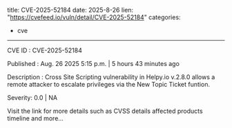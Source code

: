  
title: CVE-2025-52184
date: 2025-8-26
lien: "https://cvefeed.io/vuln/detail/CVE-2025-52184"
categories:
  - cve
---

CVE ID : CVE-2025-52184

Published :  Aug. 26
2025
5:15 p.m. | 5 hours
43 minutes ago

Description : Cross Site Scripting vulnerability in Helpy.io v.2.8.0 allows a remote attacker to escalate privileges via the New Topic Ticket funtion.

Severity: 0.0 | NA

Visit the link for more details
such as CVSS details
affected products
timeline
and more...

